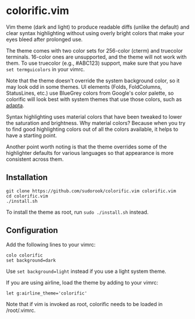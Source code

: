 # colorific.vim

Vim theme (dark and light) to produce readable diffs (unlike the default) and
clear syntax highlighting without using overly bright colors that make your
eyes bleed after prolonged use.

The theme comes with two color sets for 256-color (cterm) and truecolor
terminals. 16-color ones are unsupported, and the theme will not work with
them. To use truecolor (e.g., #ABC123) support, make sure that you have `set
termguicolors` in your vimrc.

Note that the theme doesn't override the system background color, so it may
look odd in some themes. UI elements (Folds, FoldColumns, StatusLines, etc.)
use BlueGrey colors from Google's color palette, so colorific will look best
with system themes that use those colors, such as
[adapta](https://github.com/adapta-project/adapta-gtk-theme).

Syntax highlighting uses material colors that have been tweaked to lower the
saturation and brightness. Why material colors? Because when you try to find
good highlighting colors out of all the colors available, it helps to have a
starting point.

Another point worth noting is that the theme overrides some of the highlighter
defaults for various languages so that appearance is more consistent across
them.


## Installation

```
git clone https://github.com/sudorook/colorific.vim colorific.vim
cd colorific.vim
./install.sh
```

To install the theme as root, run `sudo ./install.sh` instead.


## Configuration

Add the following lines to your vimrc:
```
colo colorific
set background=dark
```

Use `set background=light` instead if you use a light system theme.

If you are using airline, load the theme by adding to your vimrc:
```
let g:airline_theme='colorific'
```

Note that if vim is invoked as root, colorific needs to be loaded in
/root/.vimrc.
